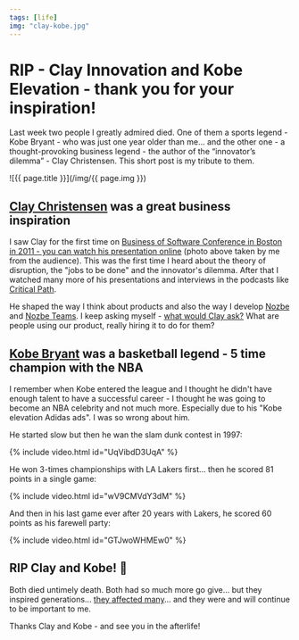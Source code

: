 ```yaml
---
tags: [life]
img: "clay-kobe.jpg"
---
```


# RIP - Clay Innovation and Kobe Elevation - thank you for your inspiration!

Last week two people I greatly admired died. One of them a sports legend - Kobe Bryant - who was just one year older than me... and the other one - a thought-provoking business legend - the author of the “innovator’s dilemma” - Clay Christensen. This short post is my tribute to them.

<!--More-->

![{{ page.title }}](/img/{{ page.img }})



## [Clay Christensen](https://en.wikipedia.org/wiki/Clayton_Christensen) was a great business inspiration

I saw Clay for the first time on [Business of Software Conference in Boston in 2011 - you can watch his presentation online](https://businessofsoftware.org/2012/02/professor-clayton-christensen-at-business-of-software-2011-the-job-your-product-does/) (photo above taken by me from the audience). This was the first time I heard about the theory of disruption, the "jobs to be done" and the innovator's dilemma. After that I watched many more of his presentations and interviews in the podcasts like [Critical Path](http://5by5.tv/criticalpath/36).

He shaped the way I think about products and also the way I develop [Nozbe][n] and [Nozbe Teams](https://nozbe.com/teams). I keep asking myself - [what would Clay ask?](https://signalvnoise.com/posts/3225-what-are-questions) What are people using our product, really hiring it to do for them?

## [Kobe Bryant](https://en.wikipedia.org/wiki/Kobe_Bryant) was a basketball legend - 5 time champion with the NBA

I remember when Kobe entered the league and I thought he didn't have enough talent to have a successful career - I thought he was going to become an NBA celebrity and not much more. Especially due to his "Kobe elevation Adidas ads". I was so wrong about him.

He started slow but then he wan the slam dunk contest in 1997:

{% include video.html id="UqVibdD3UqA" %}

He won 3-times championships with LA Lakers first... then he scored 81 points in a single game:

{% include video.html id="wV9CMVdY3dM" %}

And then in his last game ever after 20 years with Lakers, he scored 60 points as his farewell party:

{% include video.html id="GTJwoWHMEw0" %}

## RIP Clay and Kobe! 🙏 

Both died untimely death. Both had so much more go give... but they inspired generations... [they affected many](https://500ish.com/hard-8-8a7702267dda)... and they were and will continue to be important to me.

Thanks Clay and Kobe - and see you in the afterlife!

[n]: https://nozbe.com/?a=mike
[p]: /podcast